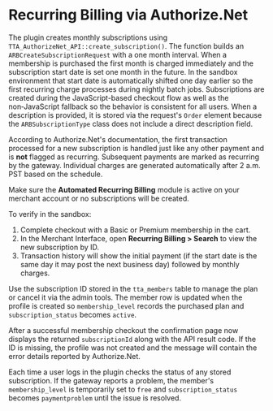 # Recurring Billing via Authorize.Net

The plugin creates monthly subscriptions using `TTA_AuthorizeNet_API::create_subscription()`. The function builds an `ARBCreateSubscriptionRequest` with a one month interval. When a membership is purchased the first month is charged immediately and the subscription start date is set one month in the future. In the sandbox environment that start date is automatically shifted one day earlier so the first recurring charge processes during nightly batch jobs. Subscriptions are created during the JavaScript-based checkout flow as well as the non‑JavaScript fallback so the behavior is consistent for all users. When a description is provided, it is stored via the request's `Order` element because the `ARBSubscriptionType` class does not include a direct description field.

According to Authorize.Net's documentation, the first transaction processed for a new subscription is handled just like any other payment and is **not** flagged as recurring. Subsequent payments are marked as recurring by the gateway. Individual charges are generated automatically after 2 a.m. PST based on the schedule.

Make sure the **Automated Recurring Billing** module is active on your merchant account or no subscriptions will be created.

To verify in the sandbox:

1. Complete checkout with a Basic or Premium membership in the cart.
2. In the Merchant Interface, open **Recurring Billing > Search** to view the new subscription by ID.
3. Transaction history will show the initial payment (if the start date is the same day it may post the next business day) followed by monthly charges.

Use the subscription ID stored in the `tta_members` table to manage the plan or cancel it via the admin tools. The member row is updated when the profile is created so `membership_level` records the purchased plan and `subscription_status` becomes `active`.

After a successful membership checkout the confirmation page now displays the returned
`subscriptionId` along with the API result code. If the ID is missing, the profile
was not created and the message will contain the error details reported by
Authorize.Net.

Each time a user logs in the plugin checks the status of any stored subscription.
If the gateway reports a problem, the member's `membership_level` is temporarily
set to `free` and `subscription_status` becomes `paymentproblem` until the issue
is resolved.
